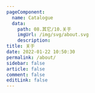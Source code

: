 ```yaml
---
pageComponent: 
  name: Catalogue
  data: 
    path: 08.其它/10.关于
    imgUrl: /img/svg/about.svg
    description: 
title: 关于
date: 2022-01-22 10:50:30
permalink: /about/
sidebar: false
article: false
comment: false
editLink: false
---
```

